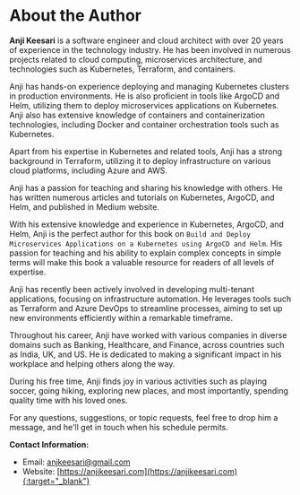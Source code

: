 # About the Author

**Anji Keesari** is a software engineer and cloud architect with over 20 years of experience in the technology industry. He has been involved in numerous projects related to cloud computing, microservices architecture, and technologies such as Kubernetes, Terraform, and containers.

Anji has hands-on experience deploying and managing Kubernetes clusters in production environments. He is also proficient in tools like ArgoCD and Helm, utilizing them to deploy microservices applications on Kubernetes. Anji also has extensive knowledge of containers and containerization technologies, including Docker and container orchestration tools such as Kubernetes.

Apart from his expertise in Kubernetes and related tools, Anji has a strong background in Terraform, utilizing it to deploy infrastructure on various cloud platforms, including Azure and AWS.

Anji has a passion for teaching and sharing his knowledge with others. He has written numerous articles and tutorials on Kubernetes, ArgoCD, and Helm, and published in Medium website.

With his extensive knowledge and experience in Kubernetes, ArgoCD, and Helm, Anji is the perfect author for this book on `Build and Deploy Microservices Applications on a Kubernetes using ArgoCD and Helm`. His passion for teaching and his ability to explain complex concepts in simple terms will make this book a valuable resource for readers of all levels of expertise.

Anji has recently been actively involved in developing multi-tenant applications, focusing on infrastructure automation. He leverages tools such as Terraform and Azure DevOps to streamline processes, aiming to set up new environments efficiently within a remarkable timeframe.

Throughout his career, Anji have worked with various companies in diverse domains such as Banking, Healthcare, and Finance, across countries such as India, UK, and US. He is dedicated to making a significant impact in his workplace and helping others along the way.

During his free time, Anji finds joy in various activities such as playing soccer, going hiking, exploring new places, and most importantly, spending quality time with his loved ones.

For any questions, suggestions, or topic requests, feel free to drop him a message, and he'll get in touch when his schedule permits.

**Contact Information:**

- Email: <anjkeesari@gmail.com>
- Website: [https://anjikeesari.com](https://anjikeesari.com){:target="_blank"}

